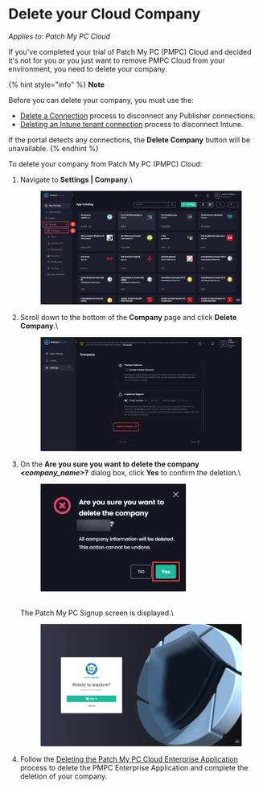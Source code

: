 # Delete your Cloud Company

_Applies to: Patch My PC Cloud_

If you've completed your trial of Patch My PC (PMPC) Cloud and decided it's not for you or you just want to remove PMPC Cloud from your environment, you need to delete your company.

{% hint style="info" %}
**Note**

Before you can delete your company, you must use the:

* [Delete a Connection](../manage-cloud-connections/delete-a-cloud-connection.md) process to disconnect any Publisher connections.
* [Deleting an Intune tenant connection](../manage-your-environments-in-cloud/manage-cloud-intune-tenants.md#deleting-an-intune-tenant-connection) process to disconnect Intune.

If the portal detects any connections, the **Delete Company** button will be unavailable.
{% endhint %}

To delete your company from Patch My PC (PMPC) Cloud:

1.  Navigate to **Settings | Company**.\


    <figure><img src="/_images/gitbook/image%20%28597%29.png" alt="Navigating to “Settings | Company”" width="563"><figcaption></figcaption></figure>


2.  Scroll down to the bottom of the **Company** page and click **Delete Company**.\


    <figure><img src="/_images/gitbook/image%20%28598%29.png" alt="Scrolling down to the bottom of the &#x22;Company&#x22; page and clicking &#x22;Delete Company.&#x22;" width="563"><figcaption></figcaption></figure>
3.  On the **Are you sure you want to delete the company <**_**company\_name**_**>?** dialog box, click **Yes** to confirm the deletion.\


    <figure><img src="/_images/gitbook/image%20%28799%29.png" alt="“Are you sure you want to delete the company <company_name>?” dialog box" width="289"><figcaption></figcaption></figure>

    \
    The Patch My PC Signup screen is displayed.\


    <figure><img src="/_images/gitbook/image%20%28800%29.png" alt="Patch My PC Signup screen" width="563"><figcaption></figcaption></figure>


4. Follow the [Deleting the Patch My PC Cloud Enterprise Application](../delete-the-patch-my-pc-cloud-enterprise-application.md) process to delete the PMPC Enterprise Application and complete the deletion of your company.
